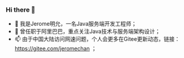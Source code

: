 ### Hi there 👋
- 🔭 我是Jerome明允，一名Java服务端开发工程师；
- 🌱 曾任职于阿里巴巴，重点关注Java技术与服务端架构设计；
- 📫 由于中国大陆访问网速问题，个人会更多在Gitee更新动态，链接：https://gitee.com/jeromechan ；

<!--
**jeromechan/jeromechan** is a ✨ _special_ ✨ repository because its `README.md` (this file) appears on your GitHub profile.

Here are some ideas to get you started:

- 🔭 I’m currently working on ...
- 🌱 I’m currently learning ...
- 👯 I’m looking to collaborate on ...
- 🤔 I’m looking for help with ...
- 💬 Ask me about ...
- 📫 How to reach me: ...
- 😄 Pronouns: ...
- ⚡ Fun fact: ...
-->
